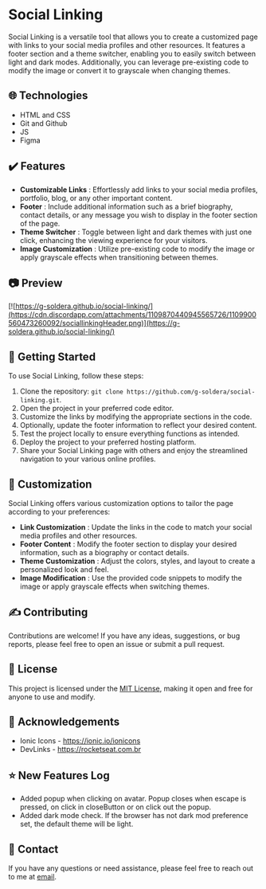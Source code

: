 
# Social Linking

Social Linking is a versatile tool that allows you to create a customized page with links to your social media profiles and other resources. It features a footer section and a theme switcher, enabling you to easily switch between light and dark modes. Additionally, you can leverage pre-existing code to modify the image or convert it to grayscale when changing themes.

## 🌐 Technologies

- HTML and CSS
- Git and Github
- JS
- Figma

## ✔️ Features

- **Customizable Links** : Effortlessly add links to your social media profiles, portfolio, blog, or any other important content.
- **Footer** : Include additional information such as a brief biography, contact details, or any message you wish to display in the footer section of the page.
- **Theme Switcher** : Toggle between light and dark themes with just one click, enhancing the viewing experience for your visitors.
- **Image Customization** : Utilize pre-existing code to modify the image or apply grayscale effects when transitioning between themes.

## 📷 Preview

[![https://g-soldera.github.io/social-linking/](https://cdn.discordapp.com/attachments/1109870440945565726/1109900560473260092/sociallinkingHeader.png)](https://g-soldera.github.io/social-linking/)

## 📃 Getting Started

To use Social Linking, follow these steps:

1. Clone the repository: `git clone https://github.com/g-soldera/social-linking.git`.
2. Open the project in your preferred code editor.
3. Customize the links by modifying the appropriate sections in the code.
4. Optionally, update the footer information to reflect your desired content.
5. Test the project locally to ensure everything functions as intended.
6. Deploy the project to your preferred hosting platform.
7. Share your Social Linking page with others and enjoy the streamlined navigation to your various online profiles.

## 🎨 Customization

Social Linking offers various customization options to tailor the page according to your preferences:

- **Link Customization** : Update the links in the code to match your social media profiles and other resources.
- **Footer Content** : Modify the footer section to display your desired information, such as a biography or contact details.
- **Theme Customization** : Adjust the colors, styles, and layout to create a personalized look and feel.
- **Image Modification** : Use the provided code snippets to modify the image or apply grayscale effects when switching themes.

## ✍️ Contributing

Contributions are welcome! If you have any ideas, suggestions, or bug reports, please feel free to open an issue or submit a pull request.

## 🪪 License

This project is licensed under the [MIT License](https://tlo.mit.edu/learn-about-intellectual-property/software-and-open-source-licensing/open-source-licensing), making it open and free for anyone to use and modify.

## 🫴 Acknowledgements

- Ionic Icons - https://ionic.io/ionicons
- DevLinks - https://rocketseat.com.br

## ⭐ New Features Log

- Added popup when clicking on avatar. Popup closes when escape is pressed, on click in closeButton or on click out the popup.
- Added dark mode check. If the browser has not dark mod preference set, the default theme will be light.

## 📇 Contact

If you have any questions or need assistance, please feel free to reach out to me at [email](mailto:gustavo.soldera@gmail.com).
